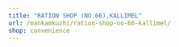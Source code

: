 ```yaml
---
title: "RATION SHOP (NO.66),KALLIMEL"
url: /mankamkuzhi/ration-shop-no-66-kallimel/
shop: convenience
---
```

